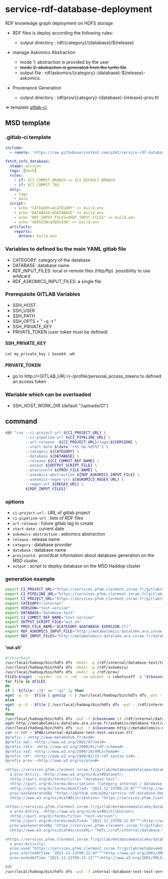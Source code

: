# service-rdf-database-deployment

RDF knowledge graph deployment on HDFS storage

- RDF files is deploy according the following rules:
  - output directory : rdf/{category}/{database}/${release}

- manage Askomics Abstraction 
  - mode 1: abstraction is provided by the user
  - ~~mode 2: abstraction is generated from the turtle file~~
  - output file : rdf/askomics/{category}-{database}-${release}-askomics.<format>

- Provenance Generation
  - output directory : rdf/prov/{category}-{database}-{release}-prov.ttl
  
=> template [gitlab-ci](./msd-deploy.yml)

## MSD template

### .gitlab-ci template

```yaml
include:
  - remote: 'https://raw.githubusercontent.com/p2m2/service-rdf-database-deployment/lastest/msd-deploy.yml'

fetch_info_database:
  stage: version
  tags: [bash]
  rules:
    - if: $CI_COMMIT_BRANCH == $CI_DEFAULT_BRANCH
    - if: $CI_COMMIT_TAG
  only:
    - tags
    - main
  script:
    - echo "CATEGORY=$CATEGORY" >> build.env
    - echo "DATABASE=$DATABASE" >> build.env
    - echo "RDF_INPUT_FILES=$RDF_INPUT_FILES" >> build.env
    - echo "VERSION=$VERSION" >> build.env
  artifacts:
    reports:
      dotenv: build.env
```
### Variables to defined bu the main YAML gitlab file

- CATEGORY: category of the database
- DATABASE: database name
- RDF_INPUT_FILES: local or remote files (http/ftp). possibility to use wildcard
- RDF_ASKOMICS_INPUT_FILES: a single file

### Prerequisite GITLAB Variables

- SSH_HOST
- SSH_USER
- SSH_PATH
- SSH_OPTS = " -q -t "
- SSH_PRIVATE_KEY 
- PRIVATE_TOKEN (user token must be defined)

#### SSH_PRIVATE_KEY

`cat my_private_key | base64 -w0`

#### PRIVATE_TOKEN

- go to http://<GITLAB_URL>/-/profile/personal_access_tokens to defined an access token

### Wariable which can be overloaded

- SSH_HOST_WORK_DIR (default "/uploads/CI")

## command
```sh
sbt "run --ci-project-url ${CI_PROJECT_URL} \
         --ci-pipeline-url ${CI_PIPELINE_URL} \
         --url-release  ${CI_PROJECT_URL}/tags/${VERSION} \
         --start-date $(date '+%Y-%m-%dT%T') \
         --category ${CATEGORY} \
         --database ${DATABASE} \
         --release ${CI_COMMIT_REF_NAME} \ 
         --output ${OUTPUT_SCRIPT_FILE} \
         --provjsonld ${PROV_FILE_NAME} \
         --askomics-abstraction ${RDF_ASKOMICS_INPUT_FILE} \
         --askomics-regex-url ${ASKOMICS_REGEX_URL} \
         --regex-url ${REGEX_URL} \
         ${RDF_INPUT_FILES}"
```

### options

- `ci-project-url`       : URL of gitlab project
- `ci-pipeline-url`      : lists of RDF files
- `url-release`          : future gitlab tag to create
- `start-date`           : current date
- `askomics-abstraction` : askomics abstraction
- `release`              : release name
- `category`             : database provider
- `database`             : database name
- `provjsonld`           : prov/dcat information about database generation on the MSD cluster
- `output`               : script to deploy database on the MSD Haddop cluster

### generation example

```sh
export CI_PROJECT_URL="https://services.pfem.clermont.inrae.fr/gitlab/metabosemdatalake/databases/database-test-deployment"
export CI_PIPELINE_URL="https://services.pfem.clermont.inrae.fr/gitlab/metabosemdatalake/databases/database-test-deployment/-/pipelines/31503" 
export CI_PROJECT_URL="https://services.pfem.clermont.inrae.fr/gitlab/metabosemdatalake/databases/database-test-deployment"
export CATEGORY="internal"
export VERSION="test-version"
export DATABASE="database-test"
export CI_COMMIT_REF_NAME="test-version"
export OUTPUT_SCRIPT_FILE="out.sh"
export PROV_FILE_NAME="$CATEGORY-$DATABASE-$VERSION.ttl"
export RDF_ASKOMICS_INPUT_FILE="http://metabolomics-datalake.ara.inrae.fr/askomics/database-test/abstraction.ttl"
export RDF_INPUT_FILES="http://metabolomics-datalake.ara.inrae.fr/database-test/*.ttl"
```

#### 'out.sh'

```bash
#!/bin/bash
/usr/local/hadoop/bin/hdfs dfs -mkdir -p /rdf/internal/database-test/test-version
/usr/local/hadoop/bin/hdfs dfs -mkdir -p /rdf/askomics/
/usr/local/hadoop/bin/hdfs dfs -mkdir -p /rdf/prov/
FILES=$(wget --spider -nv -r -nd --no-parent -e robots=off -A "$(basename http://metabolomics-datalake.ara.inrae.fr/database-test/*.ttl)" $(dirname http://metabolomics-datalake.ara.inrae.fr/database-test/*.ttl)/ 2>&1 | egrep "200[[:blank:]]+OK$" | awk '{print $4}')
for file in $FILES
do
if [ "${file: -3}" == ".gz" ]; then
wget -q -O - $file | gunzip -c | /usr/local/hadoop/bin/hdfs dfs -put - /rdf/internal/database-test/test-version/$(basename ${file%.gz})
else
wget -q -O - $file | /usr/local/hadoop/bin/hdfs dfs -put - /rdf/internal/database-test/test-version/$(basename $file)
fi
done
/usr/local/hadoop/bin/hdfs dfs -put -f $(basename \) /rdf/internal/database-test/test-version
wget http://metabolomics-datalake.ara.inrae.fr/askomics/database-test/abstraction.ttl
/usr/local/hadoop/bin/hdfs dfs -put -f $(basename http://metabolomics-datalake.ara.inrae.fr/askomics/database-test/abstraction.ttl) /rdf/askomics//$(basename http://metabolomics-datalake.ara.inrae.fr/askomics/database-test/abstraction.ttl)
cat << EOF > $PWD/internal-database-test-test-version.ttl
@prefix : <http://www.metabohub.fr/msd#> .
@prefix owl: <http://www.w3.org/2002/07/owl#> .
@prefix rdfs: <http://www.w3.org/2000/01/rdf-schema#> .
@prefix xsd: <http://www.w3.org/2000/10/XMLSchema#> .
@prefix rdf: <http://www.w3.org/1999/02/22-rdf-syntax-ns#> .
@prefix prov: <http://www.w3.org/ns/prov#> .

<https://services.pfem.clermont.inrae.fr/gitlab/metabosemdatalake/databases/database-test-deployment>
  a prov:Entity, <http://www.w3.org/ns/dcat#Dataset>;
  <http://purl.org/dc/terms/title> "database-test";
  <http://purl.org/dc/terms/description> "Category internal / Database database-test";
  <http://purl.org/dc/terms/modified> "2021-12-23T09:22:07"^^<http://www.w3.org/2001/XMLSchema#dateTime>;
  prov:wasGeneratedBy "https://github.com/p2m2/service-rdf-database-deployment/";
  <http://www.w3.org/ns/dcat#Distribution> "https://services.pfem.clermont.inrae.fr/gitlab/metabosemdatalake/databases/database-test-deployment/tags/test-version" .

<https://services.pfem.clermont.inrae.fr/gitlab/metabosemdatalake/databases/database-test-deployment/tags/test-version>
  a prov:Entity, <http://www.w3.org/ns/dcat#Distribution>;
  <http://purl.org/dc/terms/title> "test-version";
  <http://purl.org/dc/terms/modified> "2021-12-23T09:22:07"^^<http://www.w3.org/2001/XMLSchema#dateTime>;
  prov:wasGeneratedBy "https://services.pfem.clermont.inrae.fr/gitlab/metabosemdatalake/databases/database-test-deployment/-/pipelines/31503";
  <http://www.w3.org/ns/dcat#accessURL> "hdfs://rdf/internal/database-test/test-version" .

<https://services.pfem.clermont.inrae.fr/gitlab/metabosemdatalake/databases/database-test-deployment/-/pipelines/31503>
  a prov:Activity;
  prov:used "https://services.pfem.clermont.inrae.fr/gitlab/metabosemdatalake/databases/database-test-deployment";
  prov:startedAtTime "2021-12-23T09:22:07"^^<http://www.w3.org/2001/XMLSchema#dateTime>;
  prov:endedAtTime "2021-12-23T09:22:12"^^<http://www.w3.org/2001/XMLSchema#dateTime> .

EOF
/usr/local/hadoop/bin/hdfs dfs -put -f internal-database-test-test-version.ttl /rdf/prov/
```
